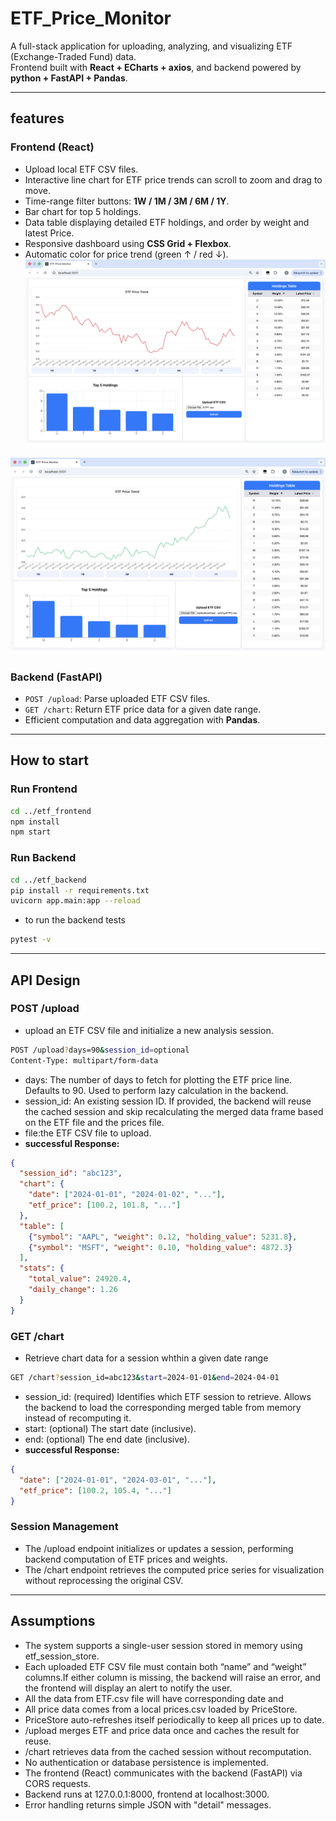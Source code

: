 # ETF_Price_Monitor
A full-stack application for uploading, analyzing, and visualizing ETF (Exchange-Traded Fund) data.  
Frontend built with **React + ECharts + axios**, and backend powered by **python + FastAPI + Pandas**.

---

## features
 ### Frontend (React)
- Upload local ETF CSV files.  
- Interactive line chart for ETF price trends can scroll to zoom and drag to move.  
- Time-range filter buttons: **1W / 1M / 3M / 6M / 1Y**.  
- Bar chart for top 5 holdings.  
- Data table displaying detailed ETF holdings, and order by weight and latest Price.  
- Responsive dashboard using **CSS Grid + Flexbox**.  
- Automatic color for price trend (green ↑ / red ↓).  
![ETF1 example](./images/ETF1.png)

![ETF2 example](./images/ETF2.png)
### Backend (FastAPI)
- `POST /upload`: Parse uploaded ETF CSV files.  
- `GET /chart`: Return ETF price data for a given date range.  
- Efficient computation and data aggregation with **Pandas**.  

---

## How to start
 ### Run Frontend
```bash
cd ../etf_frontend
npm install
npm start
```
 ### Run Backend
```bash
cd ../etf_backend
pip install -r requirements.txt
uvicorn app.main:app --reload
```
- to run the backend tests
```bash
pytest -v
```
---
## API Design
 ### POST /upload
- upload an ETF CSV file and initialize a new analysis session.
```bash
POST /upload?days=90&session_id=optional
Content-Type: multipart/form-data
```
- days: The number of days to fetch for plotting the ETF price line. Defaults to 90. Used to perform lazy calculation in the backend.
- session_id: An existing session ID. If provided, the backend will reuse the cached session and skip recalculating the merged data frame based on the ETF file and the prices file.
- file:the ETF CSV file to upload.
- **successful Response:**
```json
{
  "session_id": "abc123",
  "chart": {
    "date": ["2024-01-01", "2024-01-02", "..."],
    "etf_price": [100.2, 101.8, "..."]
  },
  "table": [
    {"symbol": "AAPL", "weight": 0.12, "holding_value": 5231.8},
    {"symbol": "MSFT", "weight": 0.10, "holding_value": 4872.3}
  ],
  "stats": {
    "total_value": 24920.4,
    "daily_change": 1.26
  }
}
```

 ### GET /chart
- Retrieve chart data for a session whthin a given date range
```bash
GET /chart?session_id=abc123&start=2024-01-01&end=2024-04-01
```
- session_id: (required) Identifies which ETF session to retrieve. Allows the backend to load the corresponding merged table from memory instead of recomputing it.
- start: (optional) The start date (inclusive).
- end: (optional) The end date (inclusive).
- **successful Response:**
```json
{
  "date": ["2024-01-01", "2024-03-01", "..."],
  "etf_price": [100.2, 105.4, "..."]
}
```
 ### Session Management
- The /upload endpoint initializes or updates a session, performing backend computation of ETF prices and weights.
- The /chart endpoint retrieves the computed price series for visualization without reprocessing the original CSV.

---
## Assumptions
- The system supports a single-user session stored in memory using etf_session_store.
- Each uploaded ETF CSV file must contain both “name” and “weight” columns.If either column is missing, the backend will raise an error, and the frontend will display an alert to notify the user.
- All the data from ETF.csv file will have corresponding date and 
- All price data comes from a local prices.csv loaded by PriceStore.
- PriceStore auto-refreshes itself periodically to keep all prices up to date.
- /upload merges ETF and price data once and caches the result for reuse.
- /chart retrieves data from the cached session without recomputation.
- No authentication or database persistence is implemented.
- The frontend (React) communicates with the backend (FastAPI) via CORS requests.
- Backend runs at 127.0.0.1:8000, frontend at localhost:3000.
- Error handling returns simple JSON with "detail" messages.




